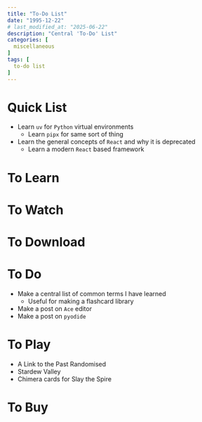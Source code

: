 ```yaml
---
title: "To-Do List"
date: "1995-12-22"
# last_modified_at: "2025-06-22"
description: "Central 'To-Do' List"
categories: [
  miscellaneous
]
tags: [
  to-do list
]
---
```


# Quick List
- Learn `uv` for `Python` virtual environments
  - Learn `pipx` for same sort of thing
- Learn the general concepts of `React` and why it is deprecated
  - Learn a modern `React` based framework

# To Learn

# To Watch

# To Download

# To Do
- Make a central list of common terms I have learned
  - Useful for making a flashcard library
- Make a post on `Ace` editor
- Make a post on `pyodide`

# To Play
- A Link to the Past Randomised
- Stardew Valley
- Chimera cards for Slay the Spire

# To Buy